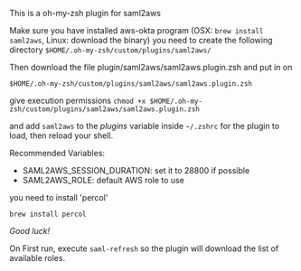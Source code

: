 This is a oh-my-zsh plugin for saml2aws

Make sure you have installed aws-okta program (OSX: `brew install saml2aws`, Linux: download the binary)
you need to create the following directory
`$HOME/.oh-my-zsh/custom/plugins/saml2aws/`

Then download the file plugin/saml2aws/saml2aws.plugin.zsh and put in on

`$HOME/.oh-my-zsh/custom/plugins/saml2aws/saml2aws.plugin.zsh`

give execution permissions `chmod +x $HOME/.oh-my-zsh/custom/plugins/saml2aws/saml2aws.plugin.zsh`

and add `saml2aws` to the _plugins_ variable inside `~/.zshrc` for the plugin to load, then reload your shell.

Recommended Variables:
* SAML2AWS_SESSION_DURATION: set it to 28800 if possible
* SAML2AWS_ROLE: default AWS role to use

you need to install 'percol'

`brew install percol`

*Good luck!*

On First run, execute `saml-refresh` so the plugin will download the list of available roles.
